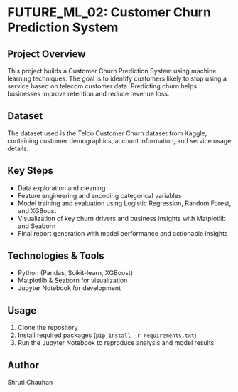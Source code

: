 # FUTURE_ML_02: Customer Churn Prediction System

## Project Overview
This project builds a Customer Churn Prediction System using machine learning techniques. The goal is to identify customers likely to stop using a service based on telecom customer data. Predicting churn helps businesses improve retention and reduce revenue loss.

## Dataset
The dataset used is the Telco Customer Churn dataset from Kaggle, containing customer demographics, account information, and service usage details.

## Key Steps
- Data exploration and cleaning
- Feature engineering and encoding categorical variables
- Model training and evaluation using Logistic Regression, Random Forest, and XGBoost
- Visualization of key churn drivers and business insights with Matplotlib and Seaborn
- Final report generation with model performance and actionable insights

## Technologies & Tools
- Python (Pandas, Scikit-learn, XGBoost)
- Matplotlib & Seaborn for visualization
- Jupyter Notebook for development

## Usage
1. Clone the repository
2. Install required packages (`pip install -r requirements.txt`)
3. Run the Jupyter Notebook to reproduce analysis and model results

## Author
Shruti Chauhan
